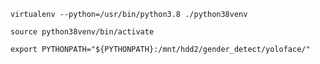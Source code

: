 
`virtualenv --python=/usr/bin/python3.8 ./python38venv`

`source python38venv/bin/activate`

`export PYTHONPATH="${PYTHONPATH}:/mnt/hdd2/gender_detect/yoloface/"`